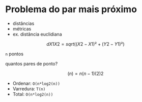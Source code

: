 # Problema do par mais próximo

- distâncias
- métricas
- ex. distância euclidiana

```math

dX1X2 =sqrt((X2-X1)²+(Y2-Y1)²)
```

`n` pontos

quantos pares de ponto?

```math

(n) = n(n-1)
(2)     2
```

- Ordenar: `O(n*log2(n))`
- Varredura: `T(n)`
- Total: `O(n*log2(n))`

